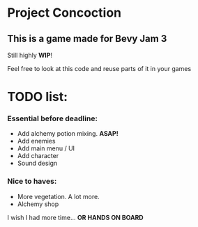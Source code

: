 # **Project Concoction**
## This is a game made for Bevy Jam 3

Still highly **WIP**!

Feel free to look at this code and reuse parts of it in your games

# **TODO list:**
### __Essential before deadline:__
- Add alchemy potion mixing. **ASAP!**
- Add enemies
- Add main menu / UI
- Add character
- Sound design
### __Nice to haves:__
- More vegetation. A lot more.
- Alchemy shop

I wish I had more time... **OR HANDS ON BOARD**